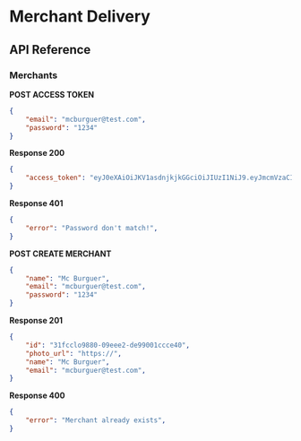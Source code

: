 # Merchant Delivery 

## API Reference

### Merchants
__POST ACCESS TOKEN__
```json
{
    "email": "mcburguer@test.com",
	"password": "1234"
}
```
__Response 200__
```json
{
  	"access_token": "eyJ0eXAiOiJKV1asdnjkjkGGciOiJIUzI1NiJ9.eyJmcmVzaCI6ZmFsc2UsImlhdCI6MTY0OTQzNzgyMSwianRpIjoiZWFhZDJjNzktMjRiNy00MDc2LWE2YzgtMzA5MzllMGJiMjJkIiwidHlwZSI6ImFjY2VzcyIsInN1YiI6ImU0NTNlMjk4LWEzMDEtNDViOC1iMTU0LTRhNDhjOTJhZGI2OSIsIm5iZiI6MTY0OTQzNzgyMSwiZXhwIjoxNjQ5jEreA1q0XkChMeAGg"
}
```
__Response 401__
```json
{
    "error": "Password don't match!",
}
```

__POST CREATE MERCHANT__
```json
{
    "name": "Mc Burguer",
    "email": "mcburguer@test.com",
	"password": "1234"
}
```
__Response 201__
```json
{
    "id": "31fcclo9880-09eee2-de99001ccce40",
    "photo_url": "https://",
    "name": "Mc Burguer",
    "email": "mcburguer@test.com",
}
```
__Response 400__
```json
{
    "error": "Merchant already exists",
}
```